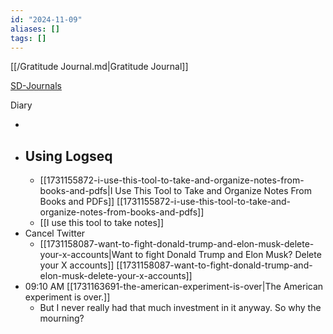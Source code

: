 ```yaml
---
id: "2024-11-09"
aliases: []
tags: []
---
```


[[/Gratitude Journal.md|Gratitude Journal]]

[SD-Journals](SD-Journals)

Diary

-
- ## Using Logseq
	- [[1731155872-i-use-this-tool-to-take-and-organize-notes-from-books-and-pdfs|I Use This Tool to Take and Organize Notes From Books and PDFs]] [[1731155872-i-use-this-tool-to-take-and-organize-notes-from-books-and-pdfs]]
	- [[I use this tool to take notes]]
- Cancel Twitter
	- [[1731158087-want-to-fight-donald-trump-and-elon-musk-delete-your-x-accounts|Want to fight Donald Trump and Elon Musk? Delete your X accounts]] [[1731158087-want-to-fight-donald-trump-and-elon-musk-delete-your-x-accounts]]
- 09:10 AM [[1731163691-the-american-experiment-is-over|The American experiment is over.]]
	- But I never really had that much investment in it anyway. So why the mourning?